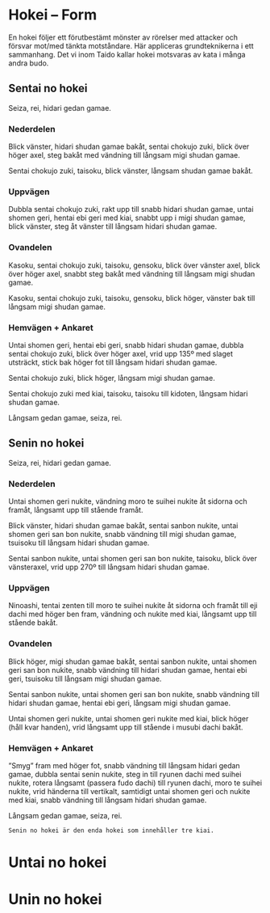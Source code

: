 # Hokei – Form

En hokei följer ett förutbestämt mönster av rörelser med attacker och försvar mot/med tänkta motståndare. Här appliceras grundteknikerna 
i ett sammanhang. Det vi inom Taido kallar hokei motsvaras av kata i många andra budo.

## Sentai no hokei
Seiza, rei, hidari gedan gamae.

### Nederdelen
Blick vänster, hidari shudan gamae bakåt, sentai chokujo zuki, blick över höger axel, steg bakåt med vändning till långsam migi shudan 
gamae.

Sentai chokujo zuki, taisoku, blick vänster, långsam shudan gamae bakåt.

### Uppvägen
Dubbla sentai chokujo zuki, rakt upp till snabb hidari shudan gamae, untai shomen geri, hentai ebi geri med kiai, snabbt upp i migi 
shudan gamae, blick vänster, steg åt vänster till långsam hidari shudan gamae.

### Ovandelen
Kasoku, sentai chokujo zuki, taisoku, gensoku, blick över vänster axel, blick över höger axel, snabbt steg bakåt med vändning till långsam
migi shudan gamae.

Kasoku, sentai chokujo zuki, taisoku, gensoku, blick höger, vänster bak till långsam migi shudan gamae.

### Hemvägen + Ankaret
Untai shomen geri, hentai ebi geri, snabb hidari shudan gamae, dubbla sentai chokujo zuki, blick över höger axel, vrid upp 135º med slaget 
utsträckt, stick bak höger fot till långsam hidari shudan gamae.

Sentai chokujo zuki, blick höger, långsam migi shudan gamae.

Sentai chokujo zuki med kiai, taisoku, taisoku till kidoten, långsam hidari shudan gamae.

Långsam gedan gamae, seiza, rei.


## Senin no hokei
Seiza, rei, hidari gedan gamae.

### Nederdelen
Untai shomen geri nukite, vändning moro te suihei nukite åt sidorna och framåt, långsamt upp till stående framåt.

Blick vänster, hidari shudan gamae bakåt, sentai sanbon nukite, untai shomen geri san bon nukite, snabb vändning till migi shudan gamae, 
tsuisoku till långsam hidari shudan gamae.

Sentai sanbon nukite, untai shomen geri san bon nukite, taisoku, blick över vänsteraxel, vrid upp 270º till långsam hidari shudan gamae.

### Uppvägen
Ninoashi, tentai zenten till moro te suihei nukite åt sidorna och framåt till eji dachi med höger ben fram, vändning och nukite med 
kiai, långsamt upp till stående bakåt.

### Ovandelen
Blick höger, migi shudan gamae bakåt, sentai sanbon nukite, untai shomen geri san bon nukite, snabb vändning till hidari shudan gamae, 
hentai ebi geri, tsuisoku till långsam migi shudan gamae.

Sentai sanbon nukite, untai shomen geri san bon nukite, snabb vändning till hidari shudan gamae, hentai ebi geri, långsam migi shudan 
gamae.

Untai shomen geri nukite, untai shomen geri nukite med kiai, blick höger (håll kvar handen), vrid långsamt upp till stående i musubi 
dachi bakåt.

### Hemvägen + Ankaret
”Smyg” fram med höger fot, snabb vändning till långsam hidari gedan gamae, dubbla sentai senin nukite, steg in till ryunen dachi med 
suihei nukite, rotera långsamt (passera fudo dachi) till ryunen dachi, moro te suihei nukite, vrid händerna till vertikalt, samtidigt 
untai shomen geri och nukite med kiai, snabb vändning till långsam hidari shudan gamae.

Långsam gedan gamae, seiza, rei.

```
Senin no hokei är den enda hokei som innehåller tre kiai.
```

# Untai no hokei

# Unin no hokei

